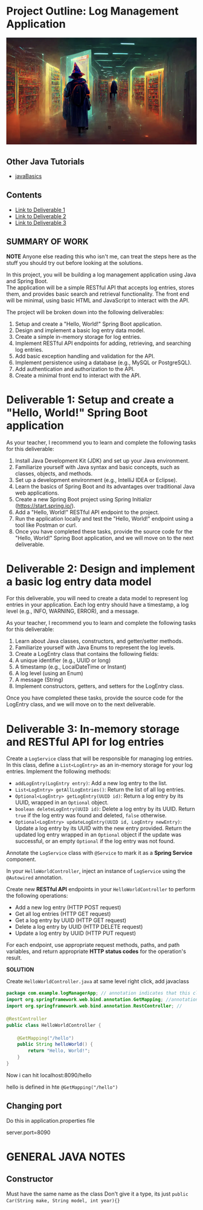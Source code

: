 # Project Outline: Log Management Application

![](image.png)

## Other Java Tutorials 

- [javaBasics](https://github.com/murchie85/javaBasics-Again-)

## Contents  

- <a href="#deliverable-1">Link to Deliverable 1</a>
- <a href="#deliverable-2">Link to Deliverable 2</a>
- <a href="#deliverable-3">Link to Deliverable 3</a>


## SUMMARY OF WORK 
 
**NOTE** Anyone else reading this who isn't me, can treat the steps here as the stuff you should try out before looking at the solutions.  

In this project, you will be building a log management application using Java and Spring Boot.   
The application will be a simple RESTful API that accepts log entries, stores them, and provides basic 
search and retrieval functionality. 
The front end will be minimal, using basic HTML and JavaScript to interact with the API.

The project will be broken down into the following deliverables:

1. Setup and create a "Hello, World!" Spring Boot application.
2. Design and implement a basic log entry data model.
3. Create a simple in-memory storage for log entries.
4. Implement RESTful API endpoints for adding, retrieving, and searching log entries.
5. Add basic exception handling and validation for the API.
6. Implement persistence using a database (e.g., MySQL or PostgreSQL).
7. Add authentication and authorization to the API.
8. Create a minimal front end to interact with the API.




<h1 id="deliverable-1">Deliverable 1: Setup and create a "Hello, World!" Spring Boot application</h1>

As your teacher, I recommend you to learn and complete the following tasks for this deliverable:

1. Install Java Development Kit (JDK) and set up your Java environment.
2. Familiarize yourself with Java syntax and basic concepts, such as classes, objects, and methods.
3. Set up a development environment (e.g., IntelliJ IDEA or Eclipse).
4. Learn the basics of Spring Boot and its advantages over traditional Java web applications.
5. Create a new Spring Boot project using Spring Initializr (https://start.spring.io/).
6. Add a "Hello, World!" RESTful API endpoint to the project.
7. Run the application locally and test the "Hello, World!" endpoint using a tool like Postman or curl.
8. Once you have completed these tasks, provide the source code for the "Hello, World!" Spring Boot application, and we will move on to the next deliverable.

<h1 id="deliverable-2">Deliverable 2: Design and implement a basic log entry data model</h1>

For this deliverable, you will need to create a data model to represent log entries in your application. Each log entry should have a timestamp, a log level (e.g., INFO, WARNING, ERROR), and a message.

As your teacher, I recommend you to learn and complete the following tasks for this deliverable:

1. Learn about Java classes, constructors, and getter/setter methods.
2. Familiarize yourself with Java Enums to represent the log levels.
3. Create a LogEntry class that contains the following fields:
4. A unique identifier (e.g., UUID or long)
5. A timestamp (e.g., LocalDateTime or Instant)
6. A log level (using an Enum)
7. A message (String)
8. Implement constructors, getters, and setters for the LogEntry class.

Once you have completed these tasks, provide the source code for the LogEntry class, and we will move on to the next deliverable.


<h1 id="deliverable-3">Deliverable 3: In-memory storage and RESTful API for log entries</h1>

Create a `LogService` class that will be responsible for managing log entries. In this class, define a `List<LogEntry>` as an in-memory storage for your log entries. Implement the following methods:

- `addLogEntry(LogEntry entry)`: Add a new log entry to the list.
- `List<LogEntry> getAllLogEntries()`: Return the list of all log entries.
- `Optional<LogEntry> getLogEntry(UUID id)`: Return a log entry by its UUID, wrapped in an `Optional` object.
- `boolean deleteLogEntry(UUID id)`: Delete a log entry by its UUID. Return `true` if the log entry was found and deleted, `false` otherwise.
- `Optional<LogEntry> updateLogEntry(UUID id, LogEntry newEntry)`: Update a log entry by its UUID with the new entry provided. Return the updated log entry wrapped in an `Optional` object if the update was successful, or an empty `Optional` if the log entry was not found.

Annotate the `LogService` class with `@Service` to mark it as a **Spring Service** component.

In your `HelloWorldController`, inject an instance of `LogService` using the `@Autowired` annotation.

Create new **RESTful API** endpoints in your `HelloWorldController` to perform the following operations:

- Add a new log entry (HTTP POST request)
- Get all log entries (HTTP GET request)
- Get a log entry by UUID (HTTP GET request)
- Delete a log entry by UUID (HTTP DELETE request)
- Update a log entry by UUID (HTTP PUT request)

For each endpoint, use appropriate request methods, paths, and path variables, and return appropriate **HTTP status codes** for the operation's result.



**SOLUTION**

Create `HelloWorldController.java` at same level
right click, add javaclass 

```java
package com.example.logManagerApp; // annotation indicates that this class is a RESTful controller. 
import org.springframework.web.bind.annotation.GetMapping; //annotation maps HTTP GET requests 
import org.springframework.web.bind.annotation.RestController; // 

@RestController
public class HelloWorldController {

    @GetMapping("/hello")
    public String helloWorld() {
        return "Hello, World!";
    }
}

```


Now i can hit localhost:8090/hello 

hello is defined in hte `@GetMapping("/hello")`  


## Changing port 

Do this in application.properties file   

server.port=8090
  





# GENERAL JAVA NOTES  

## Constructor 

Must have the same name as the class
Don't give it a type, its just 
`public Car(String make, String model, int year){}`

